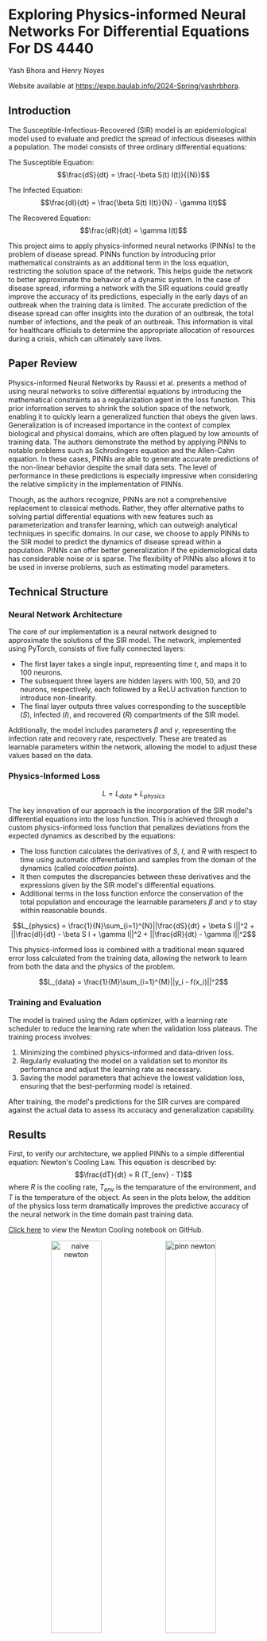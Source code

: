 # Exploring Physics-informed Neural Networks For Differential Equations For DS 4440

Yash Bhora and Henry Noyes

Website available at https://expo.baulab.info/2024-Spring/yashrbhora.

## Introduction

The Susceptible-Infectious-Recovered (SIR) model is an epidemiological model used to evaluate and predict the spread of infectious diseases within a population. The model consists of three ordinary differential equations:

The Susceptible Equation: $$\frac{dS}{dt} = \frac{-\beta S(t) I(t)}{{N}}$$

The Infected Equation: $$\frac{dI}{dt} = \frac{\beta S(t) I(t)}{N} - \gamma I(t)$$

The Recovered Equation: $$\frac{dR}{dt} = \gamma I(t)$$

This project aims to apply physics-informed neural networks (PINNs) to the problem of disease spread. PINNs function by introducing prior mathematical constraints as an additional term in the loss equation, restricting the solution space of the network. This helps guide the network to better approximate the behavior of a dynamic system. In the case of disease spread, informing a network with the SIR equations could greatly improve the accuracy of its predictions, especially in the early days of an outbreak when the training data is limited. The accurate prediction of the disease spread can offer insights into the duration of an outbreak, the total number of infections, and the peak of an outbreak. This information is vital for healthcare officials to determine the appropriate allocation of resources during a crisis, which can ultimately save lives.

## Paper Review

Physics-informed Neural Networks by Raussi et al. presents a method of using neural networks to solve differential equations by introducing the mathematical constraints as a regularization agent in the loss function. This prior information serves to shrink the solution space of the network, enabling it to quickly learn a generalized function that obeys the given laws. Generalization is of increased importance in the context of complex biological and physical domains, which are often plagued by low amounts of training data. The authors demonstrate the method by applying PINNs to notable problems such as Schrodingers equation and the Allen-Cahn equation. In these cases, PINNs are able to generate accurate predictions of the non-linear behavior despite the small data sets. The level of performance in these predictions is especially impressive when considering the relative simplicity in the implementation of PINNs.

Though, as the authors recognize, PINNs are not a comprehensive replacement to classical methods. Rather, they offer alternative paths to solving partial differential equations with new features such as parameterization and transfer learning, which can outweigh analytical techniques in specific domains. In our case, we choose to apply PINNs to the SIR model to predict the dynamics of disease spread within a population. PINNs can offer better generalization if the epidemiological data has considerable noise or is sparse. The flexibility of PINNs also allows it to be used in inverse problems, such as estimating model parameters.

## Technical Structure

### Neural Network Architecture

The core of our implementation is a neural network designed to approximate the solutions of the SIR model. The network, implemented using PyTorch, consists of five fully connected layers:

- The first layer takes a single input, representing time *t*, and maps it to 100 neurons.
- The subsequent three layers are hidden layers with 100, 50, and 20 neurons, respectively, each followed by a ReLU activation function to introduce non-linearity.
- The final layer outputs three values corresponding to the susceptible (*S*), infected (*I*), and recovered (*R*) compartments of the SIR model.

Additionally, the model includes parameters *β* and *γ*, representing the infection rate and recovery rate, respectively. These are treated as learnable parameters within the network, allowing the model to adjust these values based on the data.

### Physics-Informed Loss

$$L = L_{data} + L_{physics}$$

The key innovation of our approach is the incorporation of the SIR model's differential equations into the loss function. This is achieved through a custom physics-informed loss function that penalizes deviations from the expected dynamics as described by the equations:

- The loss function calculates the derivatives of *S*, *I*, and *R* with respect to time using automatic differentiation and samples from the domain of the dynamics (called *colocation points*).
- It then computes the discrepancies between these derivatives and the expressions given by the SIR model's differential equations.
- Additional terms in the loss function enforce the conservation of the total population and encourage the learnable parameters *β* and *γ* to stay within reasonable bounds.

$$L_{physics} = \frac{1}{N}\sum_{i=1}^{N}||\frac{dS}{dt} + \beta S I||^2 + ||\frac{dI}{dt} - \beta S I + \gamma I||^2 + ||\frac{dR}{dt} - \gamma I||^2$$

This physics-informed loss is combined with a traditional mean squared error loss calculated from the training data, allowing the network to learn from both the data and the physics of the problem.

$$L_{data} = \frac{1}{M}\sum_{i=1}^{M}||y_i - f(x_i)||^2$$

### Training and Evaluation

The model is trained using the Adam optimizer, with a learning rate scheduler to reduce the learning rate when the validation loss plateaus. The training process involves:

1. Minimizing the combined physics-informed and data-driven loss.
2. Regularly evaluating the model on a validation set to monitor its performance and adjust the learning rate as necessary.
3. Saving the model parameters that achieve the lowest validation loss, ensuring that the best-performing model is retained.

After training, the model's predictions for the SIR curves are compared against the actual data to assess its accuracy and generalization capability.

## Results

First, to verify our architecture, we applied PINNs to a simple differential equation: Newton's Cooling Law. This equation is described by: $$\frac{dT}{dt} = R (T_{env} - T)$$ where $R$ is the cooling rate, $T_{env}$ is the temparature of the environment, and $T$ is the temperature of the object. As seen in the plots below, the addition of the physics loss term dramatically improves the predictive accuracy of the neural network in the time domain past training data.

[Click here](https://github.com/yashrbhora/exploring-PINNs-for-diffeq/blob/main/newton_PINN.ipynb) to view the Newton Cooling notebook on GitHub.

<div align="center">
  <img src="imgs/naive_newton.png" alt="naive newton" width="45%"> <img src="imgs/pinn_newton.png" alt="pinn newton" width="45%">
</div>

Next, we trained a simple neural network to model the SIR equations. This network has no prior knowledge of the dynamics of the system and is purely minimizing the mean square error loss from the training data. As shown below, this network fails to generalize well to the future behavior of the SIR model, generating a solution which describes a negative susceptible population.

[Click here](https://github.com/yashrbhora/exploring-PINNs-for-diffeq/blob/main/sir_PINN.ipynb) to view the SIR notebook on GitHub.

<div align="center">
<img src="imgs/naive_SIR.png" alt="naive SIR">
</div>

Then, we used the same neural network architecture, but incorportated the physics-informed loss in the optimization. As shown below, the nerual network with the same architecture peforms much better in its predictions of the SIR model. This demonstrates the value in providing the prior mathematical knowledge from the system of differential equations. In the event of strong noise or low amounts of training data, the addition of a physics-informed loss term can lead a neural network to estimate much more practical solutions that fit the constraints of the problem domain.

<div align="center">
<img src="imgs/pinn_SIR.png" alt="pinn SIR">
</div>

## Conclusion

As shown above, the application of PINNs to disease spread using the SIR equations generates substantial improvements over basic neural network architectures. By informing the loss function with prior information about the system, the model is able to better generalize to the long-term behavior of the disease spread. The increased accuracy in modeling these equations can provide policymakers with valuable knowledge about the future state of the population. In the future, this work could be further progressed by applying PINNs to more complicated epidemiological equations such as the SEIR or SEIRS models. In addition, we might want to explore transfer-learning techniques with PINNs to related dynamical systems.

## References

[1] [M. Raissi, P. Perdikaris, and G.E. Karniadakis. *Physics-informed neural networks: A deep learning framework for solving forward and inverse problems involving nonlinear partial differential equations.*](https://www.sciencedirect.com/science/article/pii/S0021999118307125) Journal of Computational Physics, vol. 378, pp. 686-707, February 2019.

[2] [W. O. Kermack and A. G. McKendrick. *A contribution to the mathematical theory of epidemics.*](https://doi.org/10.1098/rspa.1927.0118) Proceedings of the Royal Society of London. Series A, Containing Papers of a Mathematical and Physical Character, vol. 115, no. 772, pp. 700-721, August 1927.
